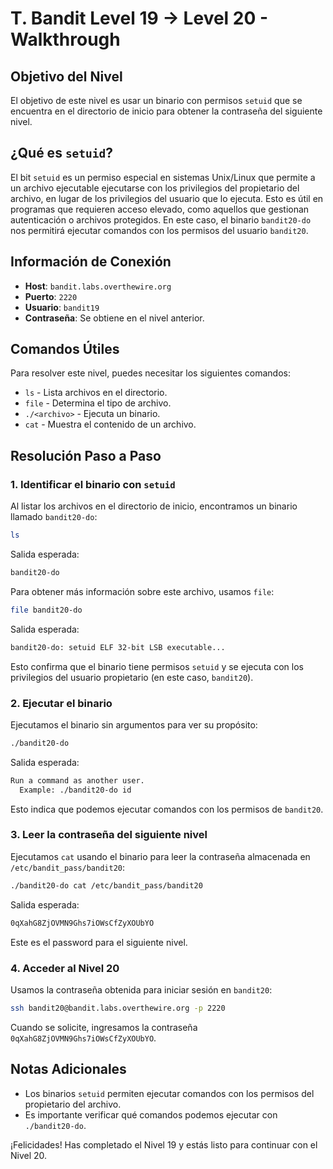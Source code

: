 # T. Bandit Level 19 → Level 20 - Walkthrough

## Objetivo del Nivel

El objetivo de este nivel es usar un binario con permisos `setuid` que se encuentra en el directorio de inicio para obtener la contraseña del siguiente nivel. 

## ¿Qué es `setuid`?

El bit `setuid` es un permiso especial en sistemas Unix/Linux que permite a un archivo ejecutable ejecutarse con los privilegios del propietario del archivo, en lugar de los privilegios del usuario que lo ejecuta. Esto es útil en programas que requieren acceso elevado, como aquellos que gestionan autenticación o archivos protegidos. En este caso, el binario `bandit20-do` nos permitirá ejecutar comandos con los permisos del usuario `bandit20`.

## Información de Conexión

- **Host**: `bandit.labs.overthewire.org`
- **Puerto**: `2220`
- **Usuario**: `bandit19`
- **Contraseña**: Se obtiene en el nivel anterior.

## Comandos Útiles

Para resolver este nivel, puedes necesitar los siguientes comandos:

- `ls` - Lista archivos en el directorio.
- `file` - Determina el tipo de archivo.
- `./<archivo>` - Ejecuta un binario.
- `cat` - Muestra el contenido de un archivo.

## Resolución Paso a Paso

### 1. Identificar el binario con `setuid`

Al listar los archivos en el directorio de inicio, encontramos un binario llamado `bandit20-do`:

```sh
ls
```

Salida esperada:

```sh
bandit20-do
```

Para obtener más información sobre este archivo, usamos `file`:

```sh
file bandit20-do
```

Salida esperada:

```sh
bandit20-do: setuid ELF 32-bit LSB executable...
```

Esto confirma que el binario tiene permisos `setuid` y se ejecuta con los privilegios del usuario propietario (en este caso, `bandit20`).

### 2. Ejecutar el binario

Ejecutamos el binario sin argumentos para ver su propósito:

```sh
./bandit20-do
```

Salida esperada:

```sh
Run a command as another user.
  Example: ./bandit20-do id
```

Esto indica que podemos ejecutar comandos con los permisos de `bandit20`.

### 3. Leer la contraseña del siguiente nivel

Ejecutamos `cat` usando el binario para leer la contraseña almacenada en `/etc/bandit_pass/bandit20`:

```sh
./bandit20-do cat /etc/bandit_pass/bandit20
```

Salida esperada:

```sh
0qXahG8ZjOVMN9Ghs7iOWsCfZyXOUbYO
```

Este es el password para el siguiente nivel.

### 4. Acceder al Nivel 20

Usamos la contraseña obtenida para iniciar sesión en `bandit20`:

```sh
ssh bandit20@bandit.labs.overthewire.org -p 2220
```

Cuando se solicite, ingresamos la contraseña `0qXahG8ZjOVMN9Ghs7iOWsCfZyXOUbYO`.

## Notas Adicionales

- Los binarios `setuid` permiten ejecutar comandos con los permisos del propietario del archivo.
- Es importante verificar qué comandos podemos ejecutar con `./bandit20-do`.

¡Felicidades! Has completado el Nivel 19 y estás listo para continuar con el Nivel 20.

